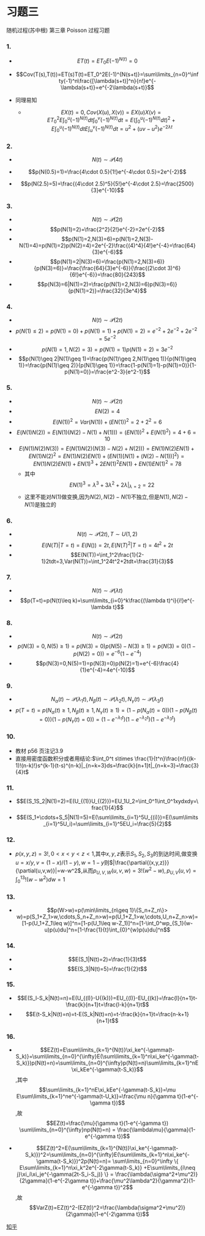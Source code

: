 # 习题三

随机过程(苏中根) 第三章 Poisson 过程习题

### 1.
- $$ET(t)=ET_0E(-1)^{N(t)}=0$$

- $$Cov(T(s),T(t))=ET(s)T(t)=ET_0^2E(-1)^{N(s+t)}=\sum\limits_{n=0}^\infty(-1)^n\frac{[\lambda(s+t)]^n}{n!}e^{-\lambda(s+t)}=e^{-2\lambda(s+t)}$$
- 同理易知
  - $$EX(t)=0,Cov(X(u),X(v))=EX(u)X(v)=ET_0^2E\int_0^u(-1)^{N(t)}dt\int_0^v(-1)^{N(t)}dt= E(\int_0^u(-1)^{N(t)}dt)^2 + E\int_0^u(-1)^{N(t)}dtE\int_u^v(-1)^{N(t)}dt=u^2+(uv-u^2)e^{-2\lambda t}$$

### 2.
- $$N(t)\sim \mathcal{P}(4t)$$

- $$p(N(0.5)=1)=\frac{4\cdot 0.5}{1!}e^{-4\cdot 0.5}=2e^{-2}$$
- $$p(N(2.5)=5)=\frac{(4\cdot 2.5)^5}{5!}e^{-4\cdot 2.5}=\frac{2500}{3}e^{-10}$$

### 3.
- $$N(t)\sim \mathcal{P}(2t)$$
- $$p(N(1)=2)=\frac{2^2}{2!}e^{-2}=2e^{-2}$$
- $$p(N(1)=2,N(3)=6)=p(N(1)=2,N(3)-N(1)=4)=p(N(1)=2)p(N(2)=4)=2e^{-2}\frac{(4)^4}{4!}e^{-4}=\frac{64}{3}e^{-6}$$
- $$p(N(1)=2|N(3)=6)=\frac{p(N(1)=2,N(3)=6)}{p(N(3)=6)}=\frac{\frac{64}{3}e^{-6}}{\frac{(2\cdot 3)^6}{6!}e^{-6}}=\frac{80}{243}$$
- $$p(N(3)=6|N(1)=2)=\frac{p(N(1)=2,N(3)=6)p(N(3)=6)}{p(N(1)=2)}=\frac{32}{3e^4}$$

### 4.
- $$N(t)\sim \mathcal{P}(2t)$$
- $$p(N(1)\leq 2)=p(N(1)=0)+p(N(1)=1)+p(N(1)=2)=e^{-2}+2e^{-2}+2e^{-2}=5e^{-2}$$
- $$p(N(1)=1,N(2)=3)=p(N(1)=1)p(N(1)=2)=3e^{-2}$$
- $$p(N(1)\geq 2|N(1)\geq 1)=\frac{p(N(1)\geq 2,N(1)\geq 1)}{p(N(1)\geq 1)}=\frac{p(N(1)\geq 2)}{p(N(1)\geq 1)}=\frac{1-p(N(1)=1)-p(N(1)=0)}{1-p(N(1)=0)}=\frac{e^2-3}{e^2-1}$$

### 5.
- $$N(t)\sim \mathcal{P}(2t)$$
- $$EN(2)=4$$
- $$E(N(1))^2=Var(N(1))+(EN(1))^2=2+2^2=6$$
- $$E(N(1)N(2))=E(N(1)(N(2)-N(1)+N(1)))=(EN(1))^2+E(N(1)^2)=4+6=10$$
- $$E(N(1)N(2)N(3))=E(N(1)N(2)(N(3)-N(2)+N(2)))=EN(1)N(2)EN(1)+EN(1)N(2)^2=EN(1)N(2)EN(1)+( EN(1)[N(1)+(N(2)-N(1))]^2 )=EN(1)N(2)EN(1)+EN(1)^3+2EN(1)^2EN(1)+EN(1)EN(1)^2 =78$$
  - 其中$$EN(1)^3=\lambda^3+3\lambda^2+2\lambda|_{\lambda =2}=22$$
  - 这里不能对$N(1)$做变换,因为$N(2),N(2)-N(1)$不独立,但是$N(1),N(2)-N(1)$是独立的

### 6.
- $$N(t)\sim \mathcal{P}(2t),T\sim U(1,2)$$
- $$E(N(T)|T=t)=E(N())=2t,E(N(T)^2|T=t)=4t^2+2t$$
- $$E(N(T))=\int_1^2\frac{1}{2-1}2tdt=3,Var(N(T))=\int_1^24t^2+2tdt=\frac{31}{3}$$

### 7.
- $$N(t)\sim \mathcal{P}(\lambda t)$$
- $$p(T=t)=p(N(t)\leq k)=\sum\limits_{i=0}^k\frac{(\lambda t)^i}{i!}e^{-\lambda t}$$

### 8.
- $$N(t)\sim \mathcal{P}(2t)$$
- $$p(N(3)=0,N(5)\geq 1)=p(N(3)=0)p(N(5)-N(3)\geq 1)=p(N(3)=0)(1-p(N(2)=0))=e^{-6}(1-e^{-4})$$
- $$p(N(3)=0,N(5)=1)=p(N(3)=0)p(N(2)=1)=e^{-6}\frac{4}{1}e^{-4}=4e^{-10}$$

### 9.
- $$N_\alpha(t)\sim\mathcal{P}(\lambda_1 t),N_\beta(t)\sim\mathcal{P}(\lambda_2 t),N_\gamma(t)\sim\mathcal{P}(\lambda_3 t)$$
- $$p(T=t)=p(N_\alpha(t)\geq 1,N_\beta(t)\geq 1,N_\gamma(t)\geq 1)=(1-p(N_\alpha(t)=0))(1-p(N_\beta(t)=0))(1-p(N_\gamma(t)=0))=(1-e^{-\lambda_1 t})(1-e^{-\lambda_2 t})(1-e^{-\lambda_3 t})$$

### 10.
- 教材 p56 页注记3.9
- 直接用密度函数积分或者用结论:$\int_0^t s\times \frac{1}{t^n}\frac{n!}{(k-1)!(n-k)!}s^{k-1}(t-s)^{n-k}|_{n=k=3}ds=\frac{k}{n+1}t|_{n=k=3}=\frac{3}{4}t$

### 11.
- $$E(S_1S_2|N(1)=2)=E(U_{(1)}U_{(2)})=EU_1U_2=\int_0^1\int_0^1xydxdy=\frac{1}{4}$$
- $$E(S_1+\cdots+S_5|N(1)=5)=E(\sum\limits_{i=1}^5U_{(i)})=E(\sum\limits_{i=1}^5U_i)=\sum\limits_{i=1}^5EU_i=\frac{5}{2}$$

### 12.
- $p(x,y,z)=3!,0<x<y<z<1$,其中$x,y,z$表示$S_1,S_2,S_3$的到达时间,做变换$u=x/y,v=(1-x)/(1-y),w=1-y$则$|\frac{\partial{(x,y,z)}}{\partial(u,v,w)}|=w-w^2$,从而$p_{U,V,W}(u,v,w)=3!(w^2-w),p_{U,V}(u,v)=\int_0^13!(w-w^2)dw=1$

### 13.
- $$p(W>w)=p(\min\limits_{n\geq 1}\{S_n+Z_n\}> w)=p(S_1+Z_1>w,\cdots,S_n+Z_n>w)=p(U_1+Z_1>w,\cdots,U_n+Z_n>w)=[1-p(U_1+Z_1\leq w)]^n=[1-p(U_1\leq w-Z_1)]^n=[1-\int_0^wp_{S_1}(w-u)p(u)du]^n=[1-\frac{1}{t}\int_{0}^{w}p(u)du]^n$$

### 14.
- $$E(S_1|N(t)=2)=\frac{1}{3}t$$
- $$E(S_3|N(t)=5)=\frac{1}{2}t$$

### 15.
- $$E(S_l-S_k|N(t)=n)=E(U_{(l)}-U{(k)})=EU_{(l)}-EU_{(k)}=\frac{l}{n+1}t-\frac{k}{n+1}t=\frac{l-k}{n+1}t$$
- $$E(t-S_k|N(t)=n)=t-E(S_k|N(t)=n)=t-\frac{k}{n+1}t=\frac{n-k+1}{n+1}t$$

### 16.
- $$EZ(t)=E\sum\limits_{k=1}^{N(t)}\xi_ke^{-\gamma(t-S_k)}=\sum\limits_{n=0}^{\infty}E(\sum\limits_{k=1}^n\xi_ke^{-\gamma(t-S_k)})p(N(t)=n)=\sum\limits_{n=0}^{\infty}p(N(t)=n)\sum\limits_{k=1}^nE\xi_kEe^{-\gamma(t-S_k)}$$,其中$$\sum\limits_{k=1}^nE\xi_kEe^{-\gamma(t-S_k)}=\mu E\sum\limits_{k=1}^ne^{-\gamma(t-U_k)}=\frac{\mu n}{\gamma t}(1-e^{-\gamma t})$$,故$$EZ(t)=\frac{\mu}{\gamma t}(1-e^{-\gamma t}) \sum\limits_{n=0}^{\infty}np(N(t)=n) = \frac{\lambda\mu}{\gamma}(1-e^{-\gamma t})$$

- $$EZ(t)^2=E(\sum\limits_{k=1}^{N(t)}\xi_ke^{-\gamma(t-S_k)})^2=\sum\limits_{n=0}^{\infty}E(\sum\limits_{k=1}^n\xi_ke^{-\gamma(t-S_k)})^2p(N(t)=n)= \sum\limits_{n=0}^\infty \{ E\sum\limits_{k=1}^n\xi_k^2e^{-2\gamma(t-S_k)} +E\sum\limits_{i\neq j}\xi_i\xi_je^{-\gamma(2t-S_i-S_j)} \} = \frac{\lambda(\sigma^2+\mu^2)}{2\gamma}(1-e^{-2\gamma t})+\frac{\mu^2\lambda^2}{\gamma^2}(1-e^{-\gamma t})^2$$,故 $$VarZ(t)=EZ(t)^2-(EZ(t))^2=\frac{\lambda(\sigma^2+\mu^2)}{2\gamma}(1-e^{-2\gamma t})$$


[知乎](https://zhuanlan.zhihu.com/p/691693860)
